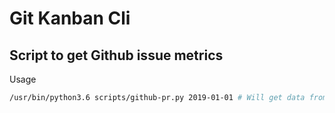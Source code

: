 # Git Kanban Cli

## Script to get Github issue metrics

Usage
```sh
/usr/bin/python3.6 scripts/github-pr.py 2019-01-01 # Will get data from all issues closed since the date given
```
